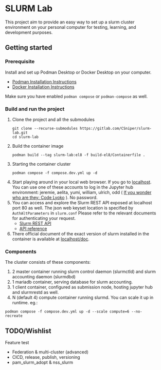 # SLURM Lab
This project aim to provide an easy way to set up a slurm cluster environment on your personal computer for testing, learning, and development purposes. 

## Getting started

### Prerequisite

Install and set up Podman Desktop or Docker Desktop on your computer.
- [Podman Installation Instructions](https://podman.io/docs/installation)
- [Docker Installation Instructions](https://docs.docker.com/desktop/install/mac-install/)

Make sure you have enabled `podman compose` or `podman-compose` as well.

### Build and run the project

1. Clone the project and all the submodules
   ```
   git clone --recurse-submodules https://gitlab.com/CSniper/slurm-lab.git
   cd slurm-lab
   ```
2. Build the container image
   ```
   podman build --tag slurm-lab:el8 -f build-el8/Containerfile .
   ```
3. Starting the container cluster
   ```
   podman compose -f compose.dev.yml up -d 
   ```
4. Start playing around in your local web browser. If you go to [localhost](http://localhost/). You can use one of these accounts to log in the Jupyter hub environment: jeremie, aelita, yumi, william, ulrich, odd ( [If you wonder who are they: Code Lyoko](https://en.wikipedia.org/wiki/Code_Lyoko) ). No password.
5. You can access and explore the Slurm REST API exposed at localhost port 80 as well.
   The json web keyset location is specified by `AuthAltParameters` in `slurm.conf`
   Please refer to the relevant documents for authenticating your request.
   - [Slurm REST API](https://slurm.schedmd.com/rest.html)
   - [API reference](https://slurm.schedmd.com/rest_api.html)
6. There official document of the exact version of slurm installed in the container is available at [localhost/doc](http://localhost/doc).

### Components
The cluster consists of these components:
1. 2 master container running slurm control daemon (slurmctld) and slurm accounting daemon (slurmdbd)
2. 1 mariadb container, serving database for slurm accounting. 
3. 1 client container, configured as submission node, hosting jupyter hub and slurmrestd as well. 
4. N (default 4) compute container running slurmd. You can scale it up in runtime. eg.:
```
podman compose -f compose.dev.yml up -d --scale compute=6 --no-recreate
```

## TODO/Wishlist
Feature test
* Federation & multi-cluster (advanced)
* CICD, release, publish, versioning
* pam_slurm_adopt & nss_slurm
